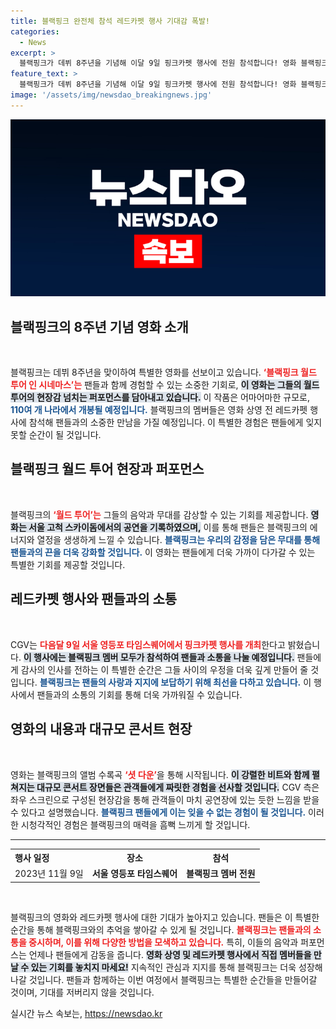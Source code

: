 ```yaml
---
title: 블랙핑크 완전체 참석 레드카펫 행사 기대감 폭발!
categories:
  - News
excerpt: >
  블랙핑크가 데뷔 8주년을 기념해 이달 9일 핑크카펫 행사에 전원 참석합니다! 영화 블랙핑크 월드 투어 인 시네마스가 110개국에서 개봉하며, 팬들과의 특별 만남이 기대됩니다. 놓치지 마세요!
feature_text: >
  블랙핑크가 데뷔 8주년을 기념해 이달 9일 핑크카펫 행사에 전원 참석합니다! 영화 블랙핑크 월드 투어 인 시네마스가 110개국에서 개봉하며, 팬들과의 특별 만남이 기대됩니다. 놓치지 마세요!
image: '/assets/img/newsdao_breakingnews.jpg'
---
```


<p><img src="/assets/img/newsdao_breakingnews.jpg" alt="firstkoreanews 속보" /></p>

<h2 data-ke-size="size26">블랙핑크의 8주년 기념 영화 소개</h2>

<p data-ke-size="size16">&nbsp;</p> 

<p>블랙핑크는 데뷔 8주년을 맞이하여 특별한 영화를 선보이고 있습니다. <b><span style="color: #ee2323;">‘블랙핑크 월드 투어 인 시네마스’는</span></b> 팬들과 함께 경험할 수 있는 소중한 기회로, <b><span style="background-color: #21538527;">이 영화는 그들의 월드 투어의 현장감 넘치는 퍼포먼스를 담아내고 있습니다.</span></b> 이 작품은 어마어마한 규모로, <b><span style="color: #1a5490;">110여 개 나라에서 개봉될 예정입니다.</span></b> 블랙핑크의 멤버들은 영화 상영 전 레드카펫 행사에 참석해 팬들과의 소중한 만남을 가질 예정입니다. 이 특별한 경험은 팬들에게 잊지 못할 순간이 될 것입니다.</p>

<h2 data-ke-size="size26">블랙핑크 월드 투어 현장과 퍼포먼스</h2>

<p data-ke-size="size16">&nbsp;</p> 

<p>블랙핑크의 <b><span style="color: #ee2323;">‘월드 투어’는</span></b> 그들의 음악과 무대를 감상할 수 있는 기회를 제공합니다. <b><span style="background-color: #21538527;">영화는 서울 고척 스카이돔에서의 공연을 기록하였으며,</span></b> 이를 통해 팬들은 블랙핑크의 에너지와 열정을 생생하게 느낄 수 있습니다. <b><span style="color: #1a5490;">블랙핑크는 우리의 감정을 담은 무대를 통해 팬들과의 끈을 더욱 강화할 것입니다.</span></b> 이 영화는 팬들에게 더욱 가까이 다가갈 수 있는 특별한 기회를 제공할 것입니다.</p>

<h2 data-ke-size="size26">레드카펫 행사와 팬들과의 소통</h2>

<p data-ke-size="size16">&nbsp;</p> 

<p>CGV는 <b><span style="color: #ee2323;">다음달 9일 서울 영등포 타임스퀘어에서 핑크카펫 행사를 개최</span></b>한다고 밝혔습니다. <b><span style="background-color: #21538527;">이 행사에는 블랙핑크 멤버 모두가 참석하여 팬들과 소통을 나눌 예정입니다.</span></b> 팬들에게 감사의 인사를 전하는 이 특별한 순간은 그들 사이의 우정을 더욱 깊게 만들어 줄 것입니다. <b><span style="color: #1a5490;">블랙핑크는 팬들의 사랑과 지지에 보답하기 위해 최선을 다하고 있습니다.</span></b> 이 행사에서 팬들과의 소통의 기회를 통해 더욱 가까워질 수 있습니다.</p>

<h2 data-ke-size="size26">영화의 내용과 대규모 콘서트 현장</h2>

<p data-ke-size="size16">&nbsp;</p> 

<p>영화는 블랙핑크의 앨범 수록곡 <b><span style="color: #ee2323;">‘셧 다운’</span></b>을 통해 시작됩니다. <b><span style="background-color: #21538527;">이 강렬한 비트와 함께 펼쳐지는 대규모 콘서트 장면들은 관객들에게 짜릿한 경험을 선사할 것입니다.</span></b> CGV 측은 좌우 스크린으로 구성된 현장감을 통해 관객들이 마치 공연장에 있는 듯한 느낌을 받을 수 있다고 설명했습니다. <b><span style="color: #1a5490;">블랙핑크 팬들에게 이는 잊을 수 없는 경험이 될 것입니다.</span></b> 이러한 시청각적인 경험은 블랙핑크의 매력을 흠뻑 느끼게 할 것입니다.</p>

<hr>

<table style="width: 100%; border-collapse: collapse;">
  <tr>
    <th style="text-align: left;">행사 일정</th>
    <th style="text-align: center;">장소</th>
    <th style="text-align: center;">참석</th>
  </tr>
  <tr>
    <td style="text-align: left;">2023년 11월 9일</td>
    <td style="text-align: center; height: 17px;"><b>서울 영등포 타임스퀘어</b></td>
    <td style="text-align: center; height: 17px;"><b>블랙핑크 멤버 전원</b></td>
  </tr>
</table>

<p data-ke-size="size16">&nbsp;</p> 

<p>블랙핑크의 영화와 레드카펫 행사에 대한 기대가 높아지고 있습니다. 팬들은 이 특별한 순간을 통해 블랙핑크와의 추억을 쌓아갈 수 있게 될 것입니다. <b><span style="color: #ee2323;">블랙핑크는 팬들과의 소통을 중시하며, 이를 위해 다양한 방법을 모색하고 있습니다.</span></b> 특히, 이들의 음악과 퍼포먼스는 언제나 팬들에게 감동을 줍니다. <b><span style="background-color: #21538527;">영화 상영 및 레드카펫 행사에서 직접 멤버들을 만날 수 있는 기회를 놓치지 마세요!</span></b> 지속적인 관심과 지지를 통해 블랙핑크는 더욱 성장해 나갈 것입니다. 팬들과 함께하는 이번 여정에서 블랙핑크는 특별한 순간들을 만들어갈 것이며, 기대를 저버리지 않을 것입니다.</p>
실시간 뉴스 속보는, <a href="https://newsdao.kr" rel="dofollow">https://newsdao.kr</a>


